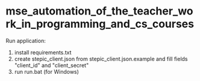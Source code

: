# mse_automation_of_the_teacher_work_in_programming_and_cs_courses
Run application: <p>
1. install requirements.txt
2. create stepic_client.json from stepic_client.json.example and fill fields "client_id" and "client_secret"
3. run run.bat (for Windows)
